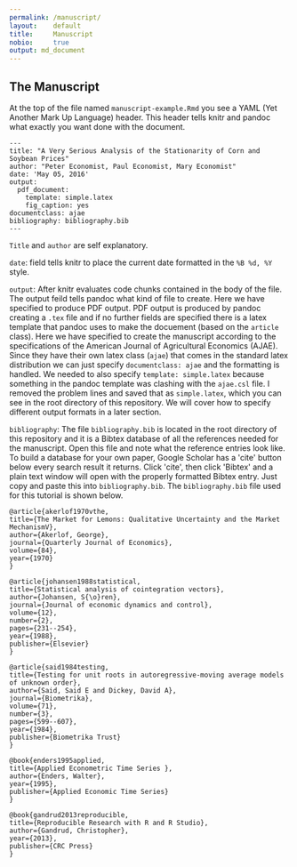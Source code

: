 ```yaml
---
permalink: /manuscript/
layout:    default
title:     Manuscript
nobio:     true
output: md_document
---
```


The Manuscript
--------------

At the top of the file named `manuscript-example.Rmd` you see a YAML
(Yet Another Mark Up Language) header. This header tells knitr and
pandoc what exactly you want done with the document.

    ---
    title: "A Very Serious Analysis of the Stationarity of Corn and Soybean Prices"
    author: "Peter Economist, Paul Economist, Mary Economist"
    date: 'May 05, 2016'
    output: 
      pdf_document:
        template: simple.latex
        fig_caption: yes
    documentclass: ajae
    bibliography: bibliography.bib
    ---

`Title` and `author` are self explanatory.

`date`: field tells knitr to place the current date formatted in the
`%B %d, %Y` style.

`output`: After knitr evaluates code chunks contained in the body of the
file. The output feild tells pandoc what kind of file to create. Here we
have specified to produce PDF output. PDF output is produced by pandoc
creating a `.tex` file and if no further fields are specified there is a
latex template that pandoc uses to make the docuement (based on the
`article` class). Here we have specified to create the manuscript
according to the specifications of the American Journal of Agricultural
Economics (AJAE). Since they have their own latex class (`ajae`) that
comes in the standard latex distribution we can just specify
`documentclass: ajae` and the formatting is handled. We needed to also
specify `template: simple.latex` because something in the pandoc
template was clashing with the `ajae.csl` file. I removed the problem
lines and saved that as `simple.latex`, which you can see in the root
directory of this repository. We will cover how to specify different
output formats in a later section.

`bibliography`: The file `bibliography.bib` is located in the root
directory of this repository and it is a Bibtex database of all the
references needed for the manuscript. Open this file and note what the
reference entries look like. To build a database for your own paper,
Google Scholar has a 'cite' button below every search result it returns.
Click 'cite', then click 'Bibtex' and a plain text window will open with
the properly formatted Bibtex entry. Just copy and paste this into
`bibliography.bib`. The `bibliography.bib` file used for this tutorial is shown below. 

    @article{akerlof1970vthe,
    title={The Market for Lemons: Qualitative Uncertainty and the Market MechanismV},
    author={Akerlof, George},
    journal={Quarterly Journal of Economics},
    volume={84},
    year={1970}
    }

    @article{johansen1988statistical,
    title={Statistical analysis of cointegration vectors},
    author={Johansen, S{\o}ren},
    journal={Journal of economic dynamics and control},
    volume={12},
    number={2},
    pages={231--254},
    year={1988},
    publisher={Elsevier}
    }

    @article{said1984testing,
    title={Testing for unit roots in autoregressive-moving average models of unknown order},
    author={Said, Said E and Dickey, David A},
    journal={Biometrika},
    volume={71},
    number={3},
    pages={599--607},
    year={1984},
    publisher={Biometrika Trust}
    }

    @book{enders1995applied,
    title={Applied Econometric Time Series },
    author={Enders, Walter},
    year={1995},
    publisher={Applied Economic Time Series}
    }

    @book{gandrud2013reproducible,
    title={Reproducible Research with R and R Studio},
    author={Gandrud, Christopher},
    year={2013},
    publisher={CRC Press}
    }

